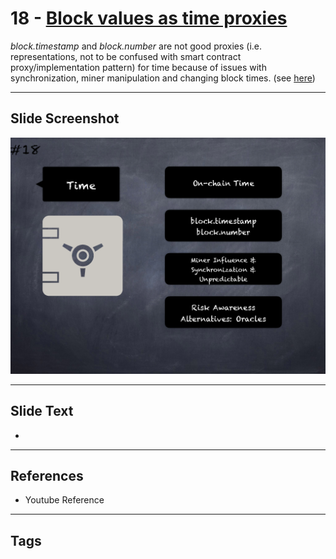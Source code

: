 # 18 - [Block values as time proxies](Block%20values%20as%20time%20proxies.md)
_block.timestamp_ and _block.number_ are not good proxies (i.e. representations, not to be confused with smart contract proxy/implementation pattern) for time because of issues with synchronization, miner manipulation and changing block times. (see [here](https://swcregistry.io/docs/SWC-116))
___
## Slide Screenshot
![018.png](../images/pitfalls_and_best_practices101/018.png)
___
## Slide Text
- 
___
## References
- Youtube Reference
___
## Tags